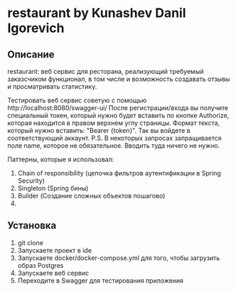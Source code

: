 # restaurant by Kunashev Danil Igorevich

## Описание

restaurant: веб сервис для ресторана, реализующий требуемый заказсчиком функционал, в том числе и возможность создавать отзывы и просматривать статистику.

Тестировать веб сервис советую с помощью http://localhost:8080/swagger-ui/
После регистрации/входа вы получите специальный токен, который нужно будет вставить по кнопке Authorize, которая находится в правом верхнем углу страницы. Формат текста, который нужно вставить: "Bearer {token}". Так вы войдете в соответствующий аккаунт.
P.S. В некоторых запросах запращивается поле name, которое не обязательное. Вводить туда ничего не нужно.

Паттерны, которые я использовал:
1. Chain of responsibility (цепочка фильтров аутентификации в Spring Security)
2. Singleton (Spring бины)
3. Builder (Создание сложных объектов пошагово)
4. 


## Установка

1. git clone
2. Запускаете проект в ide
3. Запускаете docker/docker-compose.yml для того, чтобы загрузить образ Postgres
4. Запускаете веб сервис
5. Переходите в Swagger для тестирования приложения

